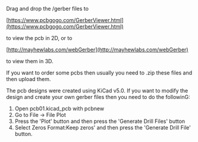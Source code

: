 Drag and drop the /gerber files to 

[https://www.pcbgogo.com/GerberViewer.html](https://www.pcbgogo.com/GerberViewer.html)

to view the pcb in 2D, or to

[http://mayhewlabs.com/webGerber](http://mayhewlabs.com/webGerber)

to view them in 3D.

If you want to order some pcbs then usually you need to .zip these files and then upload them.

The pcb designs were created using KiCad v5.0. If you want to modify the design and create your own gerber files then you need to do the followinG:

1. Open pcb01.kicad_pcb with pcbnew
2. Go to File -> File Plot
3. Press the 'Plot' button and then press the 'Generate Drill Files' button
4. Select Zeros Format:Keep zeros' and then press the 'Generate Drill File' button. 
